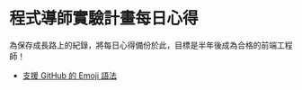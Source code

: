 # 程式導師實驗計畫每日心得

為保存成長路上的紀錄，將每日心得備份於此，目標是半年後成為合格的前端工程師！

* [ 支援 GitHub 的 Emoji 語法 ](https://www.webfx.com/tools/emoji-cheat-sheet/)
